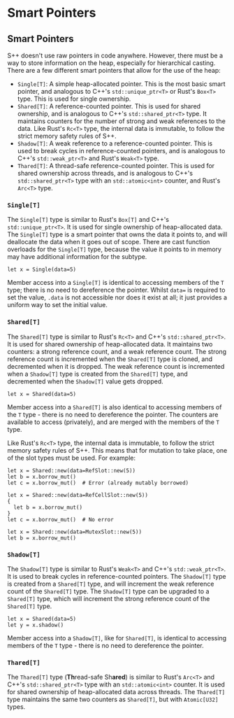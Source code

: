 # Smart Pointers

<primary-label ref="header-label"/>

<secondary-label ref="doc-wip"/>

## Smart Pointers

S++ doesn't use raw pointers in code anywhere. However, there must be a way to store information on the heap, especially
for hierarchical casting. There are a few different smart pointers that allow for the use of the heap:

- `Single[T]`: A simple heap-allocated pointer. This is the most basic smart pointer, and analogous to C++'s
  `std::unique_ptr<T>` or Rust's `Box<T>` type. This is used for single ownership.
- `Shared[T]`: A reference-counted pointer. This is used for shared ownership, and is analogous to C++'s
  `std::shared_ptr<T>` type. It maintains counters for the number of strong and weak references to the data. Like Rust's
  `Rc<T>` type, the internal data is immutable, to follow the strict memory safety rules of S++.
- `Shadow[T]`: A weak reference to a reference-counted pointer. This is used to break cycles in reference-counted
  pointers, and is analogous to C++'s `std::weak_ptr<T>` and Rust's `Weak<T>` type.
- `Thared[T]`: A thread-safe reference-counted pointer. This is used for shared ownership across threads, and is
  analogous to C++'s `std::shared_ptr<T>` type with an `std::atomic<int>` counter, and Rust's `Arc<T>` type.

### `Single[T]`

The `Single[T]` type is similar to Rust's `Box[T]` and C++'s `std::unique_ptr<T>`. It is used for single ownership of
heap-allocated data. The `Single[T]` type is a smart pointer that owns the data it points to, and will deallocate the
data when it goes out of scope. There are cast function overloads for the `Single[T]` type, because the value it points
to in memory may have additional information for the subtype.

```
let x = Single(data=5)
```

Member access into a `Single[T]` is identical to accessing members of the `T` type; there is no need to dereference the
pointer. Whilst `data=` is required to set the value, `.data` is not accessible nor does it exist at all; it just
provides a uniform way to set the initial value.

### `Shared[T]`

The `Shared[T]` type is similar to Rust's `Rc<T>` and C++'s `std::shared_ptr<T>`. It is used for shared ownership of
heap-allocated data. It maintains two counters: a strong reference count, and a weak reference count. The strong
reference count is incremented when the `Shared[T]` type is cloned, and decremented when it is dropped. The weak
reference count is incremented when a `Shadow[T]` type is created from the `Shared[T]` type, and decremented when the
`Shadow[T]` value gets dropped.

```
let x = Shared(data=5)
```

Member access into a `Shared[T]` is also identical to accessing members of the `T` type - there is no need to
dereference the pointer. The counters are available to access (privately), and are merged with the members of the `T`
type.

Like Rust's `Rc<T>` type, the internal data is immutable, to follow the strict memory safety rules of S++. This means
that for mutation to take place, one of the slot types must be used. For example:

```
let x = Shared::new(data=RefSlot::new(5))
let b = x.borrow_mut()
let c = x.borrow_mut()  # Error (already mutably borrowed)
```

```
let x = Shared::new(data=RefCellSlot::new(5))
{
  let b = x.borrow_mut()
}
let c = x.borrow_mut()  # No error
```

```
let x = Shared::new(data=MutexSlot::new(5))
let b = x.borrow_mut()
```

### `Shadow[T]`

The `Shadow[T]` type is similar to Rust's `Weak<T>` and C++'s `std::weak_ptr<T>`. It is used to break cycles in
reference-counted pointers. The `Shadow[T]` type is created from a `Shared[T]` type, and will increment the weak
reference count of the `Shared[T]` type. The `Shadow[T]` type can be upgraded to a `Shared[T]` type, which will
increment the strong reference count of the `Shared[T]` type.

```
let x = Shared(data=5)
let y = x.shadow()
```

Member access into a `Shadow[T]`, like for `Shared[T]`, is identical to accessing members of the `T` type - there is no
need to dereference the pointer.

### `Thared[T]`

The `Thared[T]` type (**Th**read-safe Sh**ared**) is similar to Rust's `Arc<T>` and C++'s `std::shared_ptr<T>` type with
an `std::atomic<int>` counter. It is used for shared ownership of heap-allocated data across threads. The `Thared[T]`
type maintains the same two counters as `Shared[T]`, but with `Atomic[U32]` types.
